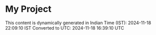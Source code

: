 # My Project

This content is dynamically generated in Indian Time (IST): 2024-11-18 22:09:10 IST
Converted to UTC: 2024-11-18 16:39:10 UTC
